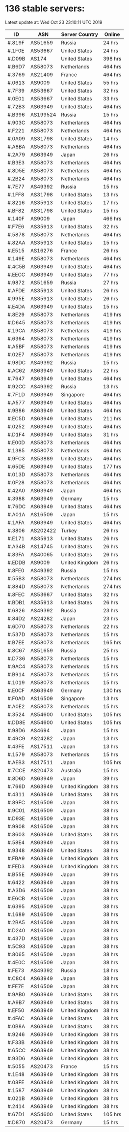 # 136 stable servers:

Latest update at: Wed Oct 23 23:10:11 UTC 2019

| ID | ASN | Server Country | Online |
| -- | --- | -------------- | ------ |
| #.819F | AS51659 | Russia | 24 hrs |
| #.1F0E | AS53667 | United States | 24 hrs |
| #.D09B | AS174 | United States | 398 hrs |
| #.B6D7 | AS58073 | Netherlands | 464 hrs |
| #.3769 | AS21409 | France | 464 hrs |
| #.0613 | AS9009 | United States | 55 hrs |
| #.7F39 | AS53667 | United States | 32 hrs |
| #.0E01 | AS53667 | United States | 33 hrs |
| #.72B3 | AS63949 | United States | 464 hrs |
| #.B396 | AS199524 | Russia | 15 hrs |
| #.903C | AS58073 | Netherlands | 464 hrs |
| #.F221 | AS58073 | Netherlands | 464 hrs |
| #.0A09 | AS31798 | United States | 14 hrs |
| #.A8BA | AS58073 | Netherlands | 464 hrs |
| #.2A79 | AS63949 | Japan | 26 hrs |
| #.B3E3 | AS58073 | Netherlands | 464 hrs |
| #.8D5E | AS58073 | Netherlands | 464 hrs |
| #.2B24 | AS58073 | Netherlands | 464 hrs |
| #.7E77 | AS49392 | Russia | 15 hrs |
| #.1FF8 | AS31798 | United States | 13 hrs |
| #.8216 | AS35913 | United States | 17 hrs |
| #.BF82 | AS31798 | United States | 15 hrs |
| #.140F | AS9009 | Japan | 466 hrs |
| #.F7E6 | AS35913 | United States | 32 hrs |
| #.5878 | AS58073 | Netherlands | 464 hrs |
| #.82AA | AS35913 | United States | 15 hrs |
| #.E515 | AS16276 | France | 26 hrs |
| #.149E | AS58073 | Netherlands | 464 hrs |
| #.4C5B | AS63949 | United States | 464 hrs |
| #.EECC | AS63949 | United States | 77 hrs |
| #.9872 | AS51659 | Russia | 27 hrs |
| #.AFDE | AS35913 | United States | 26 hrs |
| #.995E | AS35913 | United States | 26 hrs |
| #.E4DA | AS63949 | United States | 15 hrs |
| #.8E29 | AS58073 | Netherlands | 419 hrs |
| #.D645 | AS58073 | Netherlands | 419 hrs |
| #.19CA | AS58073 | Netherlands | 419 hrs |
| #.6364 | AS58073 | Netherlands | 419 hrs |
| #.A5BF | AS58073 | Netherlands | 419 hrs |
| #.02E7 | AS58073 | Netherlands | 419 hrs |
| #.98DC | AS49392 | Russia | 15 hrs |
| #.AC62 | AS63949 | United States | 22 hrs |
| #.7647 | AS63949 | United States | 464 hrs |
| #.92CC | AS49392 | Russia | 13 hrs |
| #.7F1D | AS63949 | Singapore | 464 hrs |
| #.A577 | AS63949 | United States | 464 hrs |
| #.9B86 | AS63949 | United States | 464 hrs |
| #.EC5D | AS63949 | United States | 211 hrs |
| #.0252 | AS63949 | United States | 464 hrs |
| #.D1F4 | AS63949 | United States | 31 hrs |
| #.E00D | AS58073 | Netherlands | 464 hrs |
| #.1385 | AS58073 | Netherlands | 464 hrs |
| #.9FC3 | AS53889 | United States | 464 hrs |
| #.65DE | AS63949 | United States | 177 hrs |
| #.013D | AS58073 | Netherlands | 464 hrs |
| #.0F28 | AS58073 | Netherlands | 464 hrs |
| #.42A0 | AS63949 | Japan | 464 hrs |
| #.3988 | AS63949 | Germany | 15 hrs |
| #.76DC | AS63949 | United States | 464 hrs |
| #.A01A | AS16509 | Japan | 15 hrs |
| #.1AFA | AS63949 | United States | 464 hrs |
| #.3806 | AS202422 | Turkey | 26 hrs |
| #.E171 | AS35913 | United States | 26 hrs |
| #.A34B | AS14745 | United States | 26 hrs |
| #.83FA | AS40065 | United States | 26 hrs |
| #.EDDB | AS9009 | United Kingdom | 26 hrs |
| #.8FE0 | AS49392 | Russia | 15 hrs |
| #.55B3 | AS58073 | Netherlands | 274 hrs |
| #.884D | AS58073 | Netherlands | 274 hrs |
| #.8FEC | AS53667 | United States | 32 hrs |
| #.BDB1 | AS35913 | United States | 26 hrs |
| #.6826 | AS49392 | Russia | 23 hrs |
| #.84D2 | AS24282 | Japan | 23 hrs |
| #.6D70 | AS58073 | Netherlands | 22 hrs |
| #.537D | AS58073 | Netherlands | 15 hrs |
| #.B7EE | AS58073 | Netherlands | 165 hrs |
| #.8C67 | AS51659 | Russia | 25 hrs |
| #.D736 | AS58073 | Netherlands | 15 hrs |
| #.9AC4 | AS58073 | Netherlands | 15 hrs |
| #.B914 | AS58073 | Netherlands | 15 hrs |
| #.1019 | AS58073 | Netherlands | 15 hrs |
| #.E0CF | AS63949 | Germany | 130 hrs |
| #.F0AD | AS16509 | Singapore | 13 hrs |
| #.A0E2 | AS58073 | Netherlands | 15 hrs |
| #.3524 | AS54600 | United States | 105 hrs |
| #.DD8E | AS54600 | United States | 105 hrs |
| #.98D6 | AS4694 | Japan | 15 hrs |
| #.49C9 | AS24282 | Japan | 13 hrs |
| #.43FE | AS17511 | Japan | 13 hrs |
| #.1579 | AS58073 | Netherlands | 15 hrs |
| #.AEB3 | AS17511 | Japan | 105 hrs |
| #.7CCE | AS20473 | Australia | 15 hrs |
| #.8D6D | AS63949 | Japan | 39 hrs |
| #.766D | AS63949 | United Kingdom | 38 hrs |
| #.4311 | AS63949 | United States | 38 hrs |
| #.89FC | AS16509 | Japan | 38 hrs |
| #.9C01 | AS16509 | Japan | 38 hrs |
| #.D93E | AS16509 | Japan | 38 hrs |
| #.9908 | AS16509 | Japan | 38 hrs |
| #.8603 | AS63949 | United States | 38 hrs |
| #.58E4 | AS63949 | Japan | 38 hrs |
| #.9348 | AS63949 | United States | 38 hrs |
| #.FBA9 | AS63949 | United Kingdom | 38 hrs |
| #.FED3 | AS63949 | United Kingdom | 38 hrs |
| #.B55E | AS63949 | Japan | 39 hrs |
| #.6422 | AS63949 | Japan | 39 hrs |
| #.A3D6 | AS16509 | Japan | 38 hrs |
| #.E6CB | AS16509 | Japan | 38 hrs |
| #.6395 | AS16509 | Japan | 38 hrs |
| #.1689 | AS16509 | Japan | 38 hrs |
| #.2BA5 | AS16509 | Japan | 38 hrs |
| #.D240 | AS16509 | Japan | 38 hrs |
| #.437D | AS16509 | Japan | 38 hrs |
| #.5C93 | AS16509 | Japan | 38 hrs |
| #.8065 | AS16509 | Japan | 38 hrs |
| #.4E0C | AS16509 | Japan | 38 hrs |
| #.FE73 | AS49392 | Russia | 18 hrs |
| #.C8C4 | AS63949 | Japan | 38 hrs |
| #.FE7E | AS16509 | Japan | 38 hrs |
| #.9AB0 | AS63949 | United States | 38 hrs |
| #.A9B7 | AS63949 | United States | 38 hrs |
| #.EF50 | AS63949 | United Kingdom | 38 hrs |
| #.4FAC | AS63949 | United States | 38 hrs |
| #.0B8A | AS63949 | United States | 38 hrs |
| #.9246 | AS63949 | United Kingdom | 38 hrs |
| #.F33B | AS63949 | United Kingdom | 38 hrs |
| #.65CC | AS63949 | United Kingdom | 38 hrs |
| #.93D6 | AS63949 | United Kingdom | 38 hrs |
| #.5055 | AS20473 | France | 15 hrs |
| #.1E48 | AS63949 | United Kingdom | 38 hrs |
| #.08FE | AS63949 | United Kingdom | 38 hrs |
| #.1587 | AS63949 | United Kingdom | 38 hrs |
| #.021B | AS63949 | United Kingdom | 38 hrs |
| #.2414 | AS63949 | United Kingdom | 38 hrs |
| #.67D1 | AS54600 | United States | 105 hrs |
| #.D870 | AS20473 | Germany | 15 hrs |

